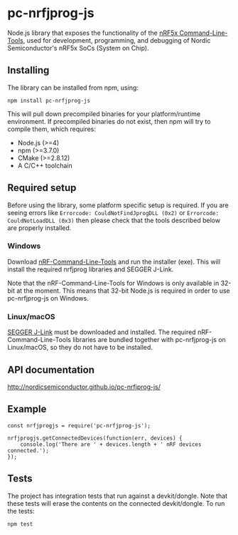 # pc-nrfjprog-js

Node.js library that exposes the functionality of the [nRF5x Command-Line-Tools](https://infocenter.nordicsemi.com/topic/com.nordic.infocenter.tools/dita/tools/nrf5x_command_line_tools/nrf5x_command_line_tools_lpage.html?cp=5_1), used for development, programming, and debugging of Nordic Semiconductor's nRF5x SoCs (System on Chip).

## Installing

The library can be installed from npm, using:

    npm install pc-nrfjprog-js

This will pull down precompiled binaries for your platform/runtime environment. If precompiled binaries do not exist, then npm will try to compile them, which requires:

* Node.js (>=4)
* npm (>=3.7.0)
* CMake (>=2.8.12)
* A C/C++ toolchain

## Required setup

Before using the library, some platform specific setup is required. If you are seeing errors like `Errorcode: CouldNotFindJprogDLL (0x2)` or `Errorcode: CouldNotLoadDLL (0x3)` then please check that the tools described below are properly installed.

### Windows

Download [nRF-Command-Line-Tools](http://infocenter.nordicsemi.com/index.jsp?topic=%2Fcom.nordic.infocenter.tools%2Fdita%2Ftools%2Fnrf5x_command_line_tools%2Fnrf5x_installation.html) and run the installer (exe). This will install the required nrfjprog libraries and SEGGER J-Link.

Note that the nRF-Command-Line-Tools for Windows is only available in 32-bit at the moment. This means that 32-bit Node.js is required in order to use pc-nrfjprog-js on Windows.

### Linux/macOS

[SEGGER J-Link](https://www.segger.com/downloads/jlink/) must be downloaded and installed. The required nRF-Command-Line-Tools libraries are bundled together with pc-nrfjprog-js on Linux/macOS, so they do not have to be installed.

## API documentation

http://nordicsemiconductor.github.io/pc-nrfjprog-js/

## Example

```
const nrfjprogjs = require('pc-nrfjprog-js');

nrfjprogjs.getConnectedDevices(function(err, devices) {
    console.log('There are ' + devices.length + ' nRF devices connected.');
});
```

## Tests

The project has integration tests that run against a devkit/dongle. Note that these tests will erase the contents on the connected devkit/dongle. To run the tests:

    npm test
